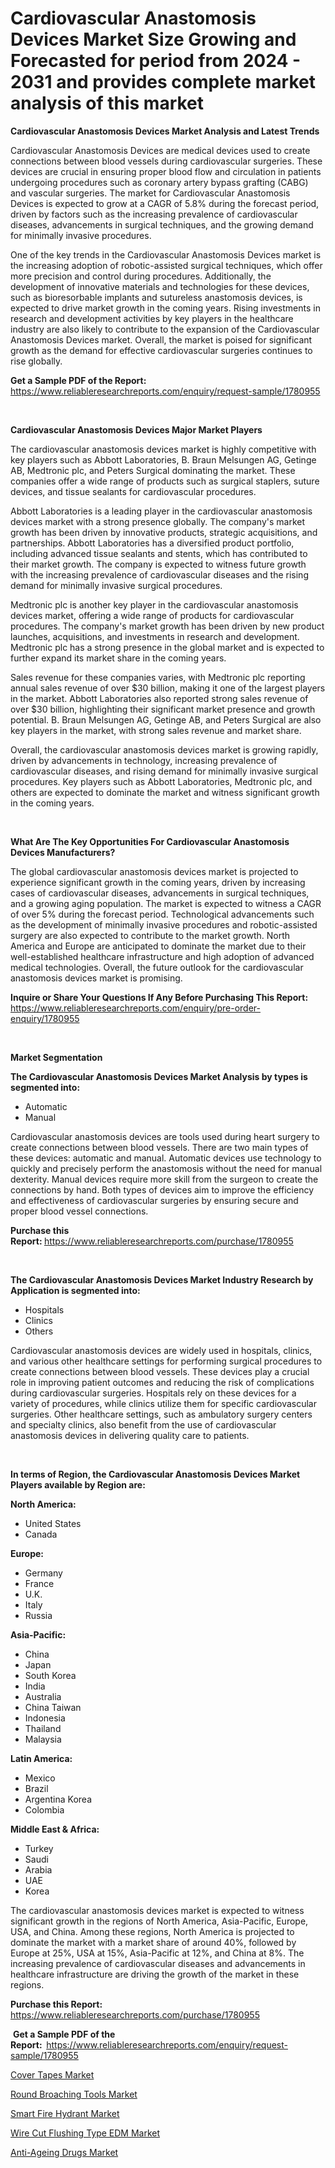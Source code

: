 <p><h1>Cardiovascular Anastomosis Devices Market Size Growing and Forecasted for period from 2024 - 2031 and provides complete market analysis of this market</h1></p><p><strong>Cardiovascular Anastomosis Devices Market Analysis and Latest Trends</strong></p>
<p><p>Cardiovascular Anastomosis Devices are medical devices used to create connections between blood vessels during cardiovascular surgeries. These devices are crucial in ensuring proper blood flow and circulation in patients undergoing procedures such as coronary artery bypass grafting (CABG) and vascular surgeries. The market for Cardiovascular Anastomosis Devices is expected to grow at a CAGR of 5.8% during the forecast period, driven by factors such as the increasing prevalence of cardiovascular diseases, advancements in surgical techniques, and the growing demand for minimally invasive procedures.</p><p>One of the key trends in the Cardiovascular Anastomosis Devices market is the increasing adoption of robotic-assisted surgical techniques, which offer more precision and control during procedures. Additionally, the development of innovative materials and technologies for these devices, such as bioresorbable implants and sutureless anastomosis devices, is expected to drive market growth in the coming years. Rising investments in research and development activities by key players in the healthcare industry are also likely to contribute to the expansion of the Cardiovascular Anastomosis Devices market. Overall, the market is poised for significant growth as the demand for effective cardiovascular surgeries continues to rise globally.</p></p>
<p><strong>Get a Sample PDF of the Report:&nbsp;</strong> <a href="https://www.reliableresearchreports.com/enquiry/request-sample/1780955">https://www.reliableresearchreports.com/enquiry/request-sample/1780955</a></p>
<p>&nbsp;</p>
<p><strong>Cardiovascular Anastomosis Devices Major Market Players</strong></p>
<p><p>The cardiovascular anastomosis devices market is highly competitive with key players such as Abbott Laboratories, B. Braun Melsungen AG, Getinge AB, Medtronic plc, and Peters Surgical dominating the market. These companies offer a wide range of products such as surgical staplers, suture devices, and tissue sealants for cardiovascular procedures.</p><p>Abbott Laboratories is a leading player in the cardiovascular anastomosis devices market with a strong presence globally. The company's market growth has been driven by innovative products, strategic acquisitions, and partnerships. Abbott Laboratories has a diversified product portfolio, including advanced tissue sealants and stents, which has contributed to their market growth. The company is expected to witness future growth with the increasing prevalence of cardiovascular diseases and the rising demand for minimally invasive surgical procedures.</p><p>Medtronic plc is another key player in the cardiovascular anastomosis devices market, offering a wide range of products for cardiovascular procedures. The company's market growth has been driven by new product launches, acquisitions, and investments in research and development. Medtronic plc has a strong presence in the global market and is expected to further expand its market share in the coming years.</p><p>Sales revenue for these companies varies, with Medtronic plc reporting annual sales revenue of over $30 billion, making it one of the largest players in the market. Abbott Laboratories also reported strong sales revenue of over $30 billion, highlighting their significant market presence and growth potential. B. Braun Melsungen AG, Getinge AB, and Peters Surgical are also key players in the market, with strong sales revenue and market share.</p><p>Overall, the cardiovascular anastomosis devices market is growing rapidly, driven by advancements in technology, increasing prevalence of cardiovascular diseases, and rising demand for minimally invasive surgical procedures. Key players such as Abbott Laboratories, Medtronic plc, and others are expected to dominate the market and witness significant growth in the coming years.</p></p>
<p>&nbsp;</p>
<p><strong>What Are The Key Opportunities For Cardiovascular Anastomosis Devices Manufacturers?</strong></p>
<p><p>The global cardiovascular anastomosis devices market is projected to experience significant growth in the coming years, driven by increasing cases of cardiovascular diseases, advancements in surgical techniques, and a growing aging population. The market is expected to witness a CAGR of over 5% during the forecast period. Technological advancements such as the development of minimally invasive procedures and robotic-assisted surgery are also expected to contribute to the market growth. North America and Europe are anticipated to dominate the market due to their well-established healthcare infrastructure and high adoption of advanced medical technologies. Overall, the future outlook for the cardiovascular anastomosis devices market is promising.</p></p>
<p><strong>Inquire or Share Your Questions If Any Before Purchasing This Report:</strong> <a href="https://www.reliableresearchreports.com/enquiry/pre-order-enquiry/1780955">https://www.reliableresearchreports.com/enquiry/pre-order-enquiry/1780955</a></p>
<p>&nbsp;</p>
<p><strong>Market Segmentation</strong></p>
<p><strong>The Cardiovascular Anastomosis Devices Market Analysis by types is segmented into:</strong></p>
<p><ul><li>Automatic</li><li>Manual</li></ul></p>
<p><p>Cardiovascular anastomosis devices are tools used during heart surgery to create connections between blood vessels. There are two main types of these devices: automatic and manual. Automatic devices use technology to quickly and precisely perform the anastomosis without the need for manual dexterity. Manual devices require more skill from the surgeon to create the connections by hand. Both types of devices aim to improve the efficiency and effectiveness of cardiovascular surgeries by ensuring secure and proper blood vessel connections.</p></p>
<p><strong>Purchase this Report:&nbsp;</strong><a href="https://www.reliableresearchreports.com/purchase/1780955">https://www.reliableresearchreports.com/purchase/1780955</a></p>
<p>&nbsp;</p>
<p><strong>The Cardiovascular Anastomosis Devices Market Industry Research by Application is segmented into:</strong></p>
<p><ul><li>Hospitals</li><li>Clinics</li><li>Others</li></ul></p>
<p><p>Cardiovascular anastomosis devices are widely used in hospitals, clinics, and various other healthcare settings for performing surgical procedures to create connections between blood vessels. These devices play a crucial role in improving patient outcomes and reducing the risk of complications during cardiovascular surgeries. Hospitals rely on these devices for a variety of procedures, while clinics utilize them for specific cardiovascular surgeries. Other healthcare settings, such as ambulatory surgery centers and specialty clinics, also benefit from the use of cardiovascular anastomosis devices in delivering quality care to patients.</p></p>
<p>&nbsp;</p>
<p><strong>In terms of Region, the Cardiovascular Anastomosis Devices Market Players available by Region are:</strong></p>
<p>
    <p> <strong> North America: </strong>
        <ul>
            <li>United States</li>
            <li>Canada</li>
        </ul>
        </p> 
    <p> <strong> Europe: </strong>
        <ul>
            <li>Germany</li>
            <li>France</li>
            <li>U.K.</li>
            <li>Italy</li>
            <li>Russia</li>
        </ul>
        </p> 
    <p> <strong> Asia-Pacific: </strong>
        <ul>
            <li>China</li>
            <li>Japan</li>
            <li>South Korea</li>
            <li>India</li>
            <li>Australia</li>
            <li>China Taiwan</li>
            <li>Indonesia</li>
            <li>Thailand</li>
            <li>Malaysia</li>
        </ul>
        </p> 
    <p> <strong> Latin America: </strong>
        <ul>
            <li>Mexico</li>
            <li>Brazil</li>
            <li>Argentina Korea</li>
            <li>Colombia</li>
        </ul>
        </p> 
    <p> <strong> Middle East & Africa: </strong>
        <ul>
            <li>Turkey</li>
            <li>Saudi</li>
            <li>Arabia</li>
            <li>UAE</li>
            <li>Korea</li>
        </ul>
    </p>
    </p>
<p><p>The cardiovascular anastomosis devices market is expected to witness significant growth in the regions of North America, Asia-Pacific, Europe, USA, and China. Among these regions, North America is projected to dominate the market with a market share of around 40%, followed by Europe at 25%, USA at 15%, Asia-Pacific at 12%, and China at 8%. The increasing prevalence of cardiovascular diseases and advancements in healthcare infrastructure are driving the growth of the market in these regions.</p></p>
<p><strong>Purchase this Report: </strong><a href="https://www.reliableresearchreports.com/purchase/1780955">https://www.reliableresearchreports.com/purchase/1780955</a></p>
<p>&nbsp;<strong>Get a Sample PDF of the Report:&nbsp;&nbsp;</strong><a href="https://www.reliableresearchreports.com/enquiry/request-sample/1780955">https://www.reliableresearchreports.com/enquiry/request-sample/1780955</a></p>
<p><strong></strong></p>
<p><p><a href="https://github.com/santosh758595/Market-Research-Report-List-3/blob/main/cover-tapes-market.md">Cover Tapes Market</a></p><p><a href="https://issuu.com/reportprime-2/docs/round-broaching-tools-market-size-2030.pptx">Round Broaching Tools Market</a></p><p><a href="https://github.com/elizabethdagraca/Market-Research-Report-List-2/blob/main/smart-fire-hydrant-market.md">Smart Fire Hydrant Market</a></p><p><a href="https://issuu.com/reportprime-2/docs/wire-cut-flushing-type-edm-market-size-2030.pptx">Wire Cut Flushing Type EDM Market</a></p><p><a href="https://medium.com/@macielind886/anti-ageing-drugs-market-analysis-and-sze-forecasted-for-period-from-2024-to-2031-3e07ef83a621">Anti-Ageing Drugs Market</a></p></p>